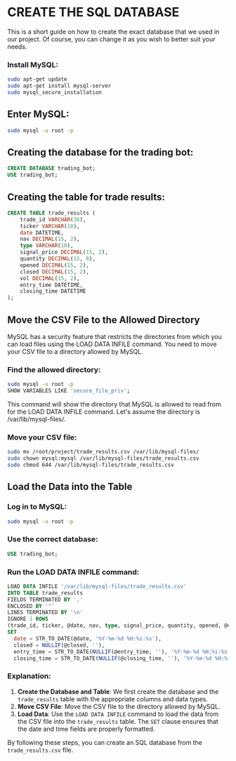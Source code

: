# CREATE THE SQL DATABASE
This is a short guide on how to create the exact database that we used in our project. Of course, you can change it as you wish to better suit your needs.

### Install MySQL:
```bash
sudo apt-get update
sudo apt-get install mysql-server
sudo mysql_secure_installation
```
## Enter MySQL:
```bash
sudo mysql -u root -p
```
## Creating the database for the trading bot:
```sql
CREATE DATABASE trading_bot;
USE trading_bot;
```
## Creating the table for trade results:
```sql
CREATE TABLE trade_results (
    trade_id VARCHAR(36),
    ticker VARCHAR(10),
    date DATETIME,
    nav DECIMAL(15, 2),
    type VARCHAR(10),
    signal_price DECIMAL(15, 2),
    quantity DECIMAL(15, 8),
    opened DECIMAL(15, 2),
    closed DECIMAL(15, 2),
    vol DECIMAL(15, 2),
    entry_time DATETIME,
    closing_time DATETIME
);
```
## Move the CSV File to the Allowed Directory
MySQL has a security feature that restricts the directories from which you can load files using the LOAD DATA INFILE command. You need to move your CSV file to a directory allowed by MySQL.

### Find the allowed directory:
```bash
sudo mysql -u root -p
SHOW VARIABLES LIKE 'secure_file_priv';
```
This command will show the directory that MySQL is allowed to read from for the LOAD DATA INFILE command. Let's assume the directory is /var/lib/mysql-files/.

### Move your CSV file:
```bash
sudo mv /root/project/trade_results.csv /var/lib/mysql-files/
sudo chown mysql:mysql /var/lib/mysql-files/trade_results.csv
sudo chmod 644 /var/lib/mysql-files/trade_results.csv
```
## Load the Data into the Table
### Log in to MySQL:
```bash
sudo mysql -u root -p
```
### Use the correct database:
```sql
USE trading_bot;
```
### Run the LOAD DATA INFILE command:
```sql
LOAD DATA INFILE '/var/lib/mysql-files/trade_results.csv'
INTO TABLE trade_results
FIELDS TERMINATED BY ','
ENCLOSED BY '"'
LINES TERMINATED BY '\n'
IGNORE 1 ROWS
(trade_id, ticker, @date, nav, type, signal_price, quantity, opened, @closed, vol, @entry_time, @closing_time)
SET 
  date = STR_TO_DATE(@date, '%Y-%m-%d %H:%i:%s'),
  closed = NULLIF(@closed, ''),
  entry_time = STR_TO_DATE(NULLIF(@entry_time, ''), '%Y-%m-%d %H:%i:%s'),
  closing_time = STR_TO_DATE(NULLIF(@closing_time, ''), '%Y-%m-%d %H:%i:%s');
```

### Explanation:
1. **Create the Database and Table**: We first create the database and the `trade_results` table with the appropriate columns and data types.
2. **Move CSV File**: Move the CSV file to the directory allowed by MySQL.
3. **Load Data**: Use the `LOAD DATA INFILE` command to load the data from the CSV file into the `trade_results` table. The `SET` clause ensures that the date and time fields are properly formatted.

By following these steps, you can create an SQL database from the `trade_results.csv` file.
